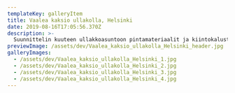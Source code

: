 ```yaml
---
templateKey: galleryItem
title: Vaalea kaksio ullakolla, Helsinki
date: 2019-08-16T17:05:56.370Z
description: >-
  Suunnittelin kuuteen ullakkoasuntoon pintamateriaalit ja kiintokalusteet. Jokaisesta asunnosta haluttiin erilainen. Tässä esimerkki valkoisesta asunnosta, jossa kuitenkin mukana persoonallisia yksityiskohtia.
previewImage: /assets/dev/Vaalea_kaksio_ullakolla_Helsinki_header.jpg
galleryImages:
  - /assets/dev/Vaalea_kaksio_ullakolla_Helsinki_1.jpg
  - /assets/dev/Vaalea_kaksio_ullakolla_Helsinki_2.jpg
  - /assets/dev/Vaalea_kaksio_ullakolla_Helsinki_3.jpg
  - /assets/dev/Vaalea_kaksio_ullakolla_Helsinki_4.jpg
---
```

